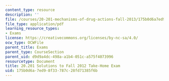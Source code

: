 ```yaml
---
content_type: resource
description: ''
file: /courses/20-201-mechanisms-of-drug-actions-fall-2013/175b0d6a7ed98f33787c28fd71385f6b_MIT20_201F13_2012Solutions.pdf
file_type: application/pdf
learning_resource_types:
- Exams
license: https://creativecommons.org/licenses/by-nc-sa/4.0/
ocw_type: OCWFile
parent_title: Exams
parent_type: CourseSection
parent_uid: d9d9a4dc-498a-a1b4-051c-a575f4073996
resourcetype: Document
title: 20.201 Solutions to Fall 2012 Take-Home Exam
uid: 175b0d6a-7ed9-8f33-787c-28fd71385f6b
---
```

